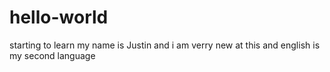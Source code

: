 # hello-world
starting to learn
my name is Justin and i am verry new at this and english is my second language
